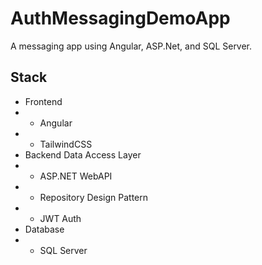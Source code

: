 # AuthMessagingDemoApp
A messaging app using Angular, ASP.Net, and SQL Server.


## Stack 
- Frontend
- - Angular 
- - TailwindCSS
- Backend Data Access Layer
- - ASP.NET WebAPI
- - Repository Design Pattern
- - JWT Auth
- Database
- - SQL Server
